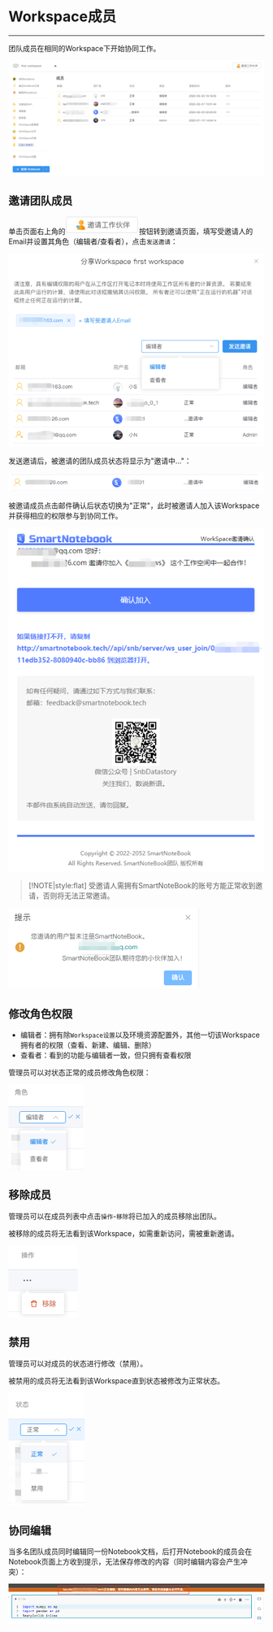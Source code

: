 # Workspace成员
---
团队成员在相同的Workspace下开始协同工作。
<!-- ![图 9](../images/898684d39aaa16b0cd70a50afa946f940503e3d72a357858ae2cdf5049bda5dd.png)   -->
<!-- ![图 10](../images/dd48a9185a5f80146b5957c28b1a169ec0274b20726b78cb9d6160f56d384fb8.png)   -->
![图 1](../images/dd48a9185a5f80146b5957c28b1a169ec0274b20726b78cb9d6160f56d384fb8.png)  
<!-- ![图 1](../images/members.png)   -->

## 邀请团队成员

单击页面右上角的<img src="../images/invite.png"  style="display: inline-block;" />按钮转到邀请页面，填写受邀请人的Email并设置其角色（编辑者/查看者），点击`发送邀请`：

<!-- ![图 11](../images/7beea5f501bf1547547e373a4d824d3bf9e6944dac45ae9552a8970ed8a6da51.png)   -->
![图 2](../images/7beea5f501bf1547547e373a4d824d3bf9e6944dac45ae9552a8970ed8a6da51.png)  

<!-- ![图 3](../images/invitelink.png)   -->

发送邀请后，被邀请的团队成员状态将显示为"邀请中..."：

<!-- ![图 4](../images/inviting.png)   -->
<!-- ![图 12](../images/6b651e876bfd5155f63c947d7ba1d3b0f46e7cff9b59e75d74fb70d76bfb2c9c.png)   -->
![图 3](../images/6b651e876bfd5155f63c947d7ba1d3b0f46e7cff9b59e75d74fb70d76bfb2c9c.png)  

被邀请成员点击邮件确认后状态切换为"正常"，此时被邀请人加入该Workspace并获得相应的权限参与到协同工作。
<!-- ![图 14](../images/35e5c77dbbd54089997b23c154c21a52476554c8c88ea7182d6a4809edab0f6c.png)   -->
![图 4](../images/35e5c77dbbd54089997b23c154c21a52476554c8c88ea7182d6a4809edab0f6c.png)  

<!-- ![图 13](../images/7354975ed57eee36bc10522969115f78468941f9ab72238c5bd35557e7c49837.png)   -->

> [!NOTE|style:flat]
> 受邀请人需拥有SmartNoteBook的账号方能正常收到邀请，否则将无法正常邀请。

![图 6](../images/accounterror.png)  


## 修改角色权限

- 编辑者：拥有除`Workspace设置`以及环境资源配置外，其他一切该Workspace拥有者的权限（查看、新建、编辑、删除）
- 查看者：看到的功能与编辑者一致，但只拥有查看权限

管理员可以对状态正常的成员修改角色权限：

<!-- ![图 15](../images/ac845f080f0c98fb11eb16b6cc583f54ce0cabf21e2806f07811cd57cdd74d8b.png)   -->
![图 5](../images/ac845f080f0c98fb11eb16b6cc583f54ce0cabf21e2806f07811cd57cdd74d8b.png)  


<!-- ## 被邀请人

被邀请人收到邀请邮件后，需根据邮件提示点击`确认加入`或复制下方链接到浏览器打开，方可加入邀请人的Workspace。

![图 5](../images/invited.png)   -->


## 移除成员

管理员可以在成员列表中点击`操作`-`移除`将已加入的成员移除出团队。

被移除的成员将无法看到该Workspace，如需重新访问，需被重新邀请。

<!-- ![图 16](../images/a3054855578a9b9b87f73b44d7480afc4188374c8af24a8c75d02cc36420f3e8.png)   -->
![图 6](../images/a3054855578a9b9b87f73b44d7480afc4188374c8af24a8c75d02cc36420f3e8.png)  

## 禁用

管理员可以对成员的状态进行修改（禁用）。

被禁用的成员将无法看到该Workspace直到状态被修改为正常状态。

<!-- ![图 17](../images/408c31bd962f63a4b91285a795d0be699ec28a740d1933ac6e0b3ac553266ff5.png)   -->
![图 7](../images/408c31bd962f63a4b91285a795d0be699ec28a740d1933ac6e0b3ac553266ff5.png)  

## 协同编辑

<!-- 待协同操作功能完善后再补充该部分内容 -->

当多名团队成员同时编辑同一份Notebook文档，后打开Notebook的成员会在Notebook页面上方收到提示，无法保存修改的内容（同时编辑内容会产生冲突）：

![图 8](../images/confli.png)  






